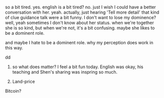 so a bit tired.
yes. english is a bit tired? no. just I wish I could have a better conversation with her.
yeah. actually, just hearing 'Tell more detail' that kind of clue guidance talk were a bit funny.
I don't want to lose my dominence?
well, yeah sometimes I don't know about her status.
when we're together she is so kind, but when we're not, it's a bit confusing.
maybe she likes to be a dominent role.

and maybe I hate to be a dominent role.
why my perception does work in this way. 

dd



1. so what does matter?
I feel a bit fun today. English was okay, his teaching and Shen's sharing was inspring so much.


2. Land-price

Bitcoin?


